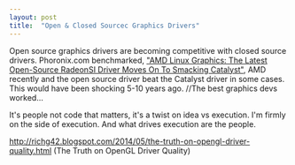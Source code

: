 ```yaml
---
layout: post
title:  "Open & Closed Sourcec Graphics Drivers"
---
```

Open source graphics drivers are becoming competitive with closed source drivers. Phoronix.com benchmarked, ["AMD Linux Graphics: The Latest Open-Source RadeonSI Driver Moves On To Smacking Catalyst"](http://www.phoronix.com/scan.php?page=article&item=radeonsi-cat-wow&num=1), AMD recently and the open source driver beat the Catalyst driver in some cases. This would have been shocking 5-10 years ago. //The best graphics devs worked...


It's people not code that matters, it's a twist on idea vs execution. I'm firmly on the side of execution. And what drives execution are the people.

http://richg42.blogspot.com/2014/05/the-truth-on-opengl-driver-quality.html (The Truth on OpenGL Driver Quality)
